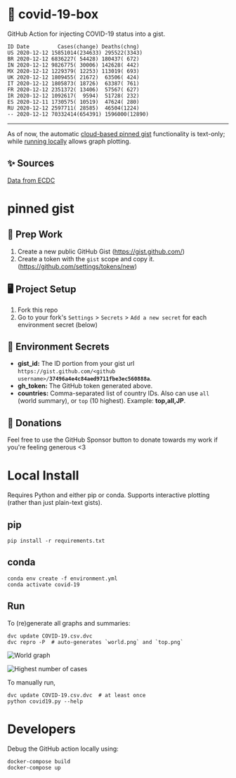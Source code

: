 # 🏥 covid-19-box

GitHub Action for injecting COVID-19 status into a gist.

```
ID Date         Cases(change) Deaths(chng)
US 2020-12-12 15851014(234633) 295522(3343)
BR 2020-12-12 6836227( 54428) 180437( 672)
IN 2020-12-12 9826775( 30006) 142628( 442)
MX 2020-12-12 1229379( 12253) 113019( 693)
UK 2020-12-12 1809455( 21672)  63506( 424)
IT 2020-12-12 1805873( 18726)  63387( 761)
FR 2020-12-12 2351372( 13406)  57567( 627)
IR 2020-12-12 1092617(  9594)  51728( 232)
ES 2020-12-11 1730575( 10519)  47624( 280)
RU 2020-12-12 2597711( 28585)  46504(1224)
-- 2020-12-12 70332414(654391) 1596000(12890)
```

---

As of now, the automatic [cloud-based pinned gist](#pinned-gist) functionality is text-only;
while [running locally](#local-install) allows graph plotting.

## ✨ Sources

[Data from ECDC](https://www.ecdc.europa.eu/en/publications-data/download-todays-data-geographic-distribution-covid-19-cases-worldwide)

# pinned gist

## 🎒 Prep Work
1. Create a new public GitHub Gist (https://gist.github.com/)
1. Create a token with the `gist` scope and copy it. (https://github.com/settings/tokens/new)

## 🖥 Project Setup
1. Fork this repo
1. Go to your fork's `Settings` > `Secrets` > `Add a new secret` for each environment secret (below)

## 🤫 Environment Secrets
- **gist_id:** The ID portion from your gist url `https://gist.github.com/<github username>/`**`37496a4e4c84aed9711fbe3ec560888a`**.
- **gh_token:** The GitHub token generated above.
- **countries:** Comma-separated list of country IDs. Also can use `all` (world summary), or `top` (10 highest). Example: **top,all,JP**.

## 💸 Donations

Feel free to use the GitHub Sponsor button to donate towards my work if you're feeling generous <3

# Local Install

Requires Python and either pip or conda. Supports interactive plotting (rather than just plain-text gists).

## pip

```
pip install -r requirements.txt
```

## conda

```
conda env create -f environment.yml
conda activate covid-19
```

## Run

To (re)generate all graphs and summaries:

```
dvc update COVID-19.csv.dvc
dvc repro -P  # auto-generates `world.png` and `top.png`
```

![World graph](world.png)

![Highest number of cases](top.png)

To manually run,

```
dvc update COVID-19.csv.dvc  # at least once
python covid19.py --help
```

# Developers

Debug the GitHub action locally using:

```
docker-compose build
docker-compose up
```
